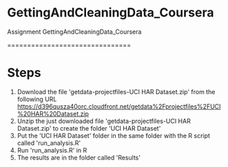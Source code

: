 GettingAndCleaningData_Coursera
===============================

Assignment GettingAndCleaningData_Coursera

===============================

# Steps
1. Download the file 'getdata-projectfiles-UCI HAR Dataset.zip' from the following URL 
https://d396qusza40orc.cloudfront.net/getdata%2Fprojectfiles%2FUCI%20HAR%20Dataset.zip
2. Unzip the just downloaded file 'getdata-projectfiles-UCI HAR Dataset.zip' to create the folder 'UCI HAR Dataset'
3. Put the 'UCI HAR Dataset' folder in the same folder with the R script called 'run_analysis.R'
4. Run 'run_analysis.R' in R
5. The results are in the folder called 'Results'
